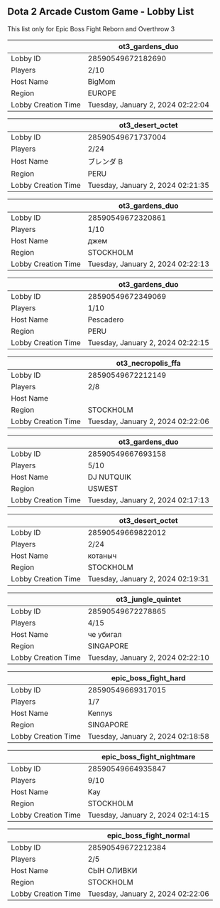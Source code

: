 ## Dota 2 Arcade Custom Game - Lobby List

This list only for Epic Boss Fight Reborn and Overthrow 3

|  | ot3_gardens_duo |
| ------ | ------ |
| Lobby ID | 28590549672182690 |
| Players | 2/10 |
| Host Name | BigMom |
| Region | EUROPE |
| Lobby Creation Time | Tuesday, January 2, 2024 02:22:04 |


|  | ot3_desert_octet |
| ------ | ------ |
| Lobby ID | 28590549671737004 |
| Players | 2/24 |
| Host Name | ブレンダ B |
| Region | PERU |
| Lobby Creation Time | Tuesday, January 2, 2024 02:21:35 |


|  | ot3_gardens_duo |
| ------ | ------ |
| Lobby ID | 28590549672320861 |
| Players | 1/10 |
| Host Name | джем |
| Region | STOCKHOLM |
| Lobby Creation Time | Tuesday, January 2, 2024 02:22:13 |


|  | ot3_gardens_duo |
| ------ | ------ |
| Lobby ID | 28590549672349069 |
| Players | 1/10 |
| Host Name | Pescadero |
| Region | PERU |
| Lobby Creation Time | Tuesday, January 2, 2024 02:22:15 |


|  | ot3_necropolis_ffa |
| ------ | ------ |
| Lobby ID | 28590549672212149 |
| Players | 2/8 |
| Host Name | | Jenny | |
| Region | STOCKHOLM |
| Lobby Creation Time | Tuesday, January 2, 2024 02:22:06 |


|  | ot3_gardens_duo |
| ------ | ------ |
| Lobby ID | 28590549667693158 |
| Players | 5/10 |
| Host Name | DJ NUTQUIK |
| Region | USWEST |
| Lobby Creation Time | Tuesday, January 2, 2024 02:17:13 |


|  | ot3_desert_octet |
| ------ | ------ |
| Lobby ID | 28590549669822012 |
| Players | 2/24 |
| Host Name | котаныч |
| Region | STOCKHOLM |
| Lobby Creation Time | Tuesday, January 2, 2024 02:19:31 |


|  | ot3_jungle_quintet |
| ------ | ------ |
| Lobby ID | 28590549672278865 |
| Players | 4/15 |
| Host Name | че убигал |
| Region | SINGAPORE |
| Lobby Creation Time | Tuesday, January 2, 2024 02:22:10 |


|  | epic_boss_fight_hard |
| ------ | ------ |
| Lobby ID | 28590549669317015 |
| Players | 1/7 |
| Host Name | Kennys |
| Region | SINGAPORE |
| Lobby Creation Time | Tuesday, January 2, 2024 02:18:58 |


|  | epic_boss_fight_nightmare |
| ------ | ------ |
| Lobby ID | 28590549664935847 |
| Players | 9/10 |
| Host Name | Kay |
| Region | STOCKHOLM |
| Lobby Creation Time | Tuesday, January 2, 2024 02:14:15 |


|  | epic_boss_fight_normal |
| ------ | ------ |
| Lobby ID | 28590549672212384 |
| Players | 2/5 |
| Host Name | СЫН ОЛИВКИ |
| Region | STOCKHOLM |
| Lobby Creation Time | Tuesday, January 2, 2024 02:22:06 |


